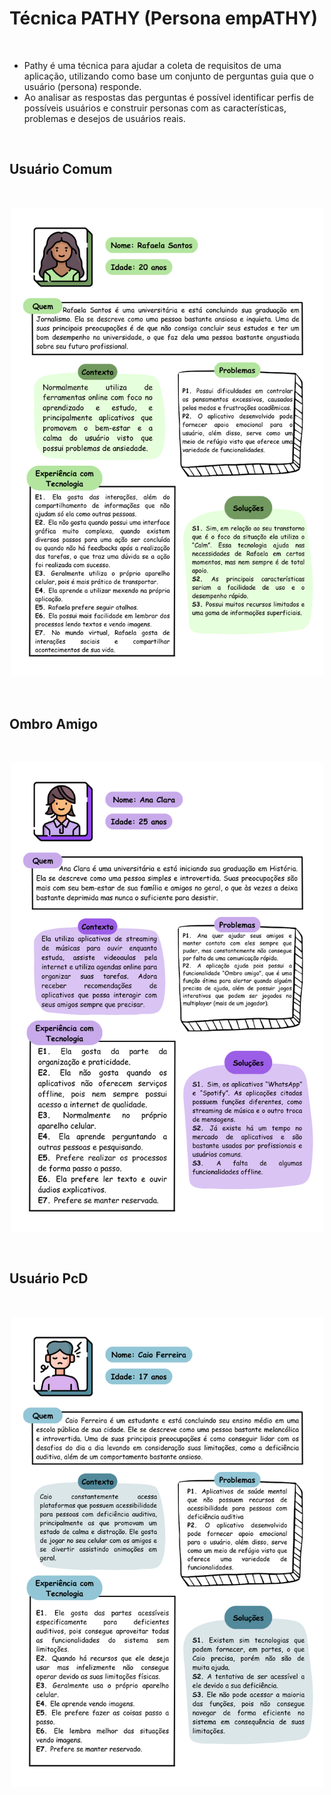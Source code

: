 # Técnica PATHY (Persona empATHY)
<br>

- Pathy é uma técnica para ajudar a coleta de requisitos de uma aplicação, utilizando como base um conjunto de perguntas guia que o usuário (persona) responde.
- Ao analisar as respostas das perguntas é possível identificar perfis de possíveis usuários e construir personas com as características, problemas e desejos de usuários reais.
<br>

## Usuário Comum
<br>
<p align="center"> <img src="https://github.com/ailinha01/IHC-TRABALHO/blob/cec50ded995443fabcc4dc21947d3b567f1d0ab8/docs/Imagens/Imagens_Persona/Persona%20Rafaela%20Santos.png" alt="" width="500" /></p>
<br>

## Ombro Amigo
<br>
<p align="center"> <img src="https://github.com/ailinha01/IHC-TRABALHO/blob/cec50ded995443fabcc4dc21947d3b567f1d0ab8/docs/Imagens/Imagens_Persona/Persona%20Ana%20Clara.png" alt="" width="500" /></p>
<br>

## Usuário PcD
<br>
<p align="center"> <img src="https://github.com/ailinha01/IHC-TRABALHO/blob/cec50ded995443fabcc4dc21947d3b567f1d0ab8/docs/Imagens/Imagens_Persona/Persona%20Caio%20Ferreira.png" alt="" width="500" /></p>
<br>
